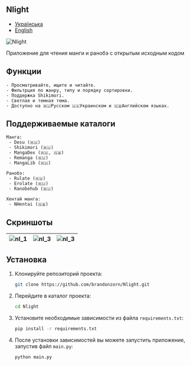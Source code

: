 ## Nlight
- [Українська](README_uk.md)
- [English](README_en.md)

![Nlight](https://github.com/brandonzorn/Nlight/assets/68778953/2e2d3ed8-eef6-4b44-a824-7d38c7a78ea9)


Приложение для чтения манги и ранобэ с открытым исходным кодом

## Функции

    - Просматривайте, ищите и читайте.
    - Фильтрция по жанру, типу и порядку сортировки.
    - Поддержка Shikimori.
    - Светлая и темная тема.
    - Доступно на 🇷🇺Русском 🇺🇦Украинском и 🇬🇧Английском языках.

## Поддерживаемые каталоги

    Манга:
     - Desu (🇷🇺)
     - Shikimori (🇷🇺)
     - MangaDex (🇷🇺, 🇬🇧)
     - Remanga (🇷🇺)
     - MangaLib (🇷🇺)

    Ранобэ:
     - Rulate (🇷🇺)
     - Erolate (🇷🇺)
     - Ranobehub (🇷🇺)

    Хентай манга:
     - NHentai (🇬🇧)

## Скриншоты


| ![nl_1](https://github.com/brandonzorn/Nlight/assets/68778953/f714165d-5df6-4b38-89a6-02d940172469) | ![nl_3](https://github.com/brandonzorn/Nlight/assets/68778953/1da43e9a-52af-402d-8f30-189f31a31ba2) | ![nl_3](https://github.com/brandonzorn/Nlight/assets/68778953/168f00a3-4174-41ba-8773-4548ef7ced9b) |
|-----------------------------------------|-----------------------------------------|-----------------------------------------|

## Установка

1. Клонируйте репозиторий проекта:
    ```bash
    git clone https://github.com/brandonzorn/Nlight.git
    ```

2. Перейдите в каталог проекта:
    ```bash
    cd Nlight
    ```

3. Установите необходимые зависимости из файла `requirements.txt`:
    ```bash
    pip install -r requirements.txt
    ```

4. После установки зависимостей вы можете запустить приложение, запустив файл `main.py`:
    ```bash
    python main.py
    ```
